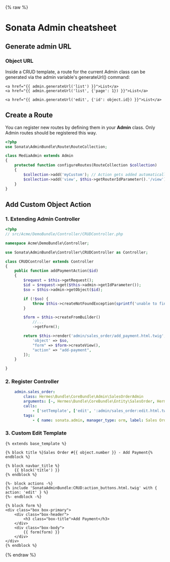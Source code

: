 {% raw %}
# Sonata Admin cheatsheet

## Generate admin URL

### Object URL

Inside a CRUD template, a route for the current Admin class can be generated via the admin variable's  generateUrl() command:

``` twig
<a href="{{ admin.generateUrl('list') }}">List</a>
<a href="{{ admin.generateUrl('list', {'page': 1}) }}">List</a>

<a href="{{ admin.generateUrl('edit', {'id': object.id}) }}">List</a>
```

## Create a Route
You can register new routes by defining them in your **Admin** class. Only Admin routes should be registered this way.

```php
<?php
use Sonata\AdminBundle\Route\RouteCollection;

class MediaAdmin extends Admin
{
    protected function configureRoutes(RouteCollection $collection)
    {
        $collection->add('myCustom'); // Action gets added automatically
        $collection->add('view', $this->getRouterIdParameter().'/view');
    }
}
```


## Add Custom Object Action

### 1. Extending Admin Controller

```php
<?php
// src/Acme/DemoBundle/Controller/CRUDController.php

namespace Acme\DemoBundle\Controller;

use Sonata\AdminBundle\Controller\CRUDController as Controller;

class CRUDController extends Controller
{
    public function addPaymentAction($id)
    {
        $request = $this->getRequest();
        $id = $request->get($this->admin->getIdParameter());
        $so = $this->admin->getObject($id);

        if (!$so) {
            throw $this->createNotFoundException(sprintf('unable to find the object with id : %s', $id));
        }

        $form = $this->createFromBuilder()
            //...
            ->getForm();

        return $this->render('admin/sales_order/add_payment.html.twig', [
            'object' => $so,
            "form" => $form->createView(),
            "action" => "add-payment",
        ]);
    }

}
```

### 2. Register Controller

```yaml
    admin.sales_order:
        class: Hermes\Bundle\CoreBundle\Admin\SalesOrderAdmin
        arguments: [~, Hermes\Bundle\CoreBundle\Entity\SalesOrder, HermesCoreBundle:SalesOrderAdmin]
        calls:
            - ['setTemplate', ['edit', ':admin/sales_order:edit.html.twig']]
        tags:
            - { name: sonata.admin, manager_type: orm, label: Sales Orders, group: app.admin.group.content, label_catalogue: "HermesCoreBundle" }
```

### 3. Custom Edit Template

```twig
{% extends base_template %}

{% block title %}Sales Order #{{ object.number }} - Add Payment{% endblock %}

{% block navbar_title %}
    {{ block('title') }}
{% endblock %}

{%- block actions -%}
{% include 'SonataAdminBundle:CRUD:action_buttons.html.twig' with { action: 'edit' } %}
{%- endblock -%}

{% block form %}
<div class="box box-primary">
    <div class="box-header">
        <h3 class="box-title">Add Payment</h3>
    </div>
    <div class="box-body">
        {{ form(form) }}
    </div>
</div>
{% endblock %}
```
{% endraw %}
